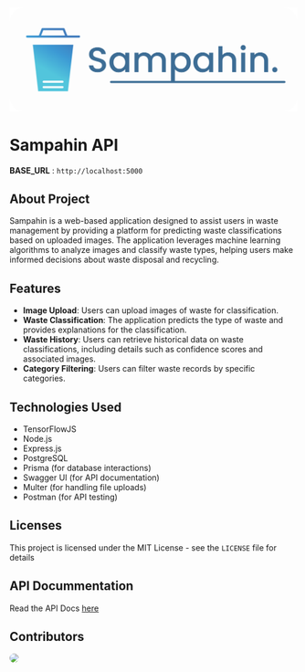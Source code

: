 <img src="./src/docs/logo.png"/>

# Sampahin API

**BASE_URL** : `http://localhost:5000`

## About Project

Sampahin is a web-based application designed to assist users in waste management by providing a platform for predicting waste classifications based on uploaded images. The application leverages machine learning algorithms to analyze images and classify waste types, helping users make informed decisions about waste disposal and recycling.

## Features

- **Image Upload**: Users can upload images of waste for classification.
- **Waste Classification**: The application predicts the type of waste and provides explanations for the classification.
- **Waste History**: Users can retrieve historical data on waste classifications, including details such as confidence scores and associated images.
- **Category Filtering**: Users can filter waste records by specific categories.

## Technologies Used

- TensorFlowJS
- Node.js
- Express.js
- PostgreSQL
- Prisma (for database interactions)
- Swagger UI (for API documentation)
- Multer (for handling file uploads)
- Postman (for API testing)

## Licenses

This project is licensed under the MIT License - see the `LICENSE` file for details

## API Docummentation

Read the API Docs [here](http://localhost:5000/api-docs)

## Contributors

<a href="https://github.com/Haiqelhakeem">
<img src="https://github.com/Haiqelhakeem.png" width="60px;" style="border-radius:100%"/>
</a>
